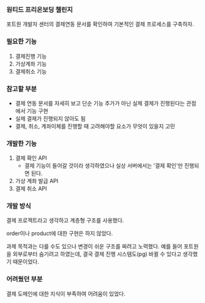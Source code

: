 ### 원티드 프리온보딩 챌린지
포트원 개발자 센터의 결제연동 문서를 확인하여 기본적인 결제 프로세스를 구축하자.

### 필요한 기능
1. 결제진행 기능
2. 가상계좌 기능
3. 결제취소 기능


### 참고할 부분
- 결제 연동 문서를 자세히 보고 단순 기능 추가가 아닌 실제 결제가 진행된다는 관점에서 기능 구현
- 실제 결제가 진행되지 않아도 됨
- 결제, 취소, 계좌이체를 진행할 때 고려해야할 요소가 무엇이 있을지 고민

### 개발한 기능
1. 결제 확인 API
   - 결제 기능이 들어갈 것이라 생각하였으나 실상 서버에서는 '결제 확인'만 진행되면 된다.
2. 가상 계좌 발급 API
3. 결제 취소 API

### 개발 방식
결제 프로젝트라고 생각하고 계층형 구조를 사용했다.

order이나 product에 대한 구현은 하지 않았다.

과제 목적과는 다를 수도 있으나 변경이 쉬운 구조를 짜려고 노력했다. 예를 들어 포트원을 외부로부터 숨기려고 하였는데, 결국 결제 진행 시스템도(pg) 바뀔 수 있다고 생각했기 때문이었다.

### 어려웠던 부분
결제 도메인에 대한 지식이 부족하여 어려움이 있었다.